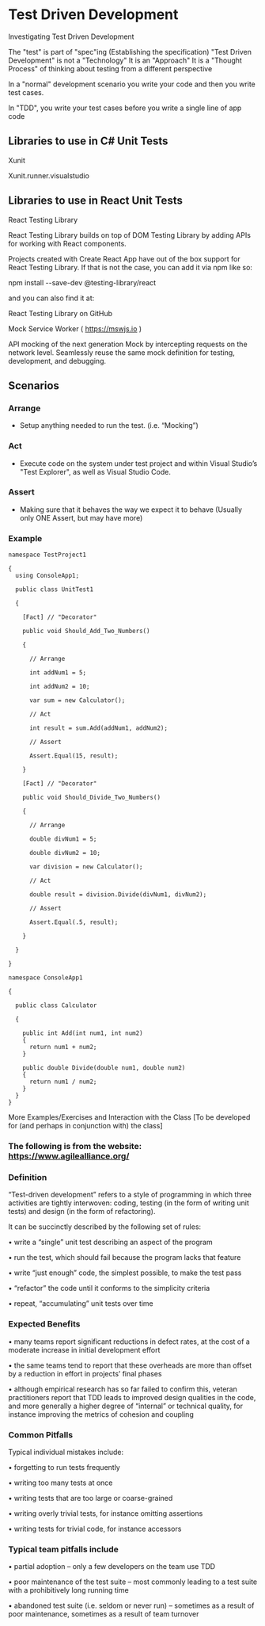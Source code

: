 # Test Driven Development

Investigating Test Driven Development

The "test" is part of "spec"ing (Establishing the specification)
"Test Driven Development" is not a "Technology"
It is an "Approach"
It is a "Thought Process" of thinking about testing from a different perspective

In a "normal" development scenario you write your code and then you write test cases.

In "TDD", you write your test cases before you write a single line of app code

## Libraries to use in C# Unit Tests

Xunit

Xunit.runner.visualstudio

## Libraries to use in React Unit Tests

React Testing Library

React Testing Library builds on top of DOM Testing Library by adding APIs for working with React components.

Projects created with Create React App have out of the box support for React Testing Library. If that is not the case, you can add it via npm like so:

npm install --save-dev @testing-library/react

and you can also find it at:

React Testing Library on GitHub

Mock Service Worker
( <https://mswjs.io> )

API mocking of the next generation
Mock by intercepting requests on the network level. Seamlessly reuse the same mock definition for testing, development, and debugging.

## Scenarios

### Arrange

- Setup anything needed to run the test.
(i.e. “Mocking”)

### Act

- Execute code on the system under test project and within Visual Studio’s "Test Explorer",
as well as Visual Studio Code.

### Assert

- Making sure that it behaves the way we expect it to behave
(Usually only ONE Assert, but may have more)

### Example

    namespace TestProject1

    {
      using ConsoleApp1;

      public class UnitTest1

      {

        [Fact] // "Decorator"

        public void Should_Add_Two_Numbers()

        {

          // Arrange

          int addNum1 = 5;

          int addNum2 = 10;

          var sum = new Calculator();

          // Act

          int result = sum.Add(addNum1, addNum2);

          // Assert

          Assert.Equal(15, result);

        }

        [Fact] // "Decorator"

        public void Should_Divide_Two_Numbers()

        {

          // Arrange

          double divNum1 = 5;

          double divNum2 = 10;

          var division = new Calculator();

          // Act

          double result = division.Divide(divNum1, divNum2);

          // Assert

          Assert.Equal(.5, result);

        }

      }

    }

    namespace ConsoleApp1

    {

      public class Calculator

      {

        public int Add(int num1, int num2)
        {
          return num1 + num2;
        }

        public double Divide(double num1, double num2)
        {
          return num1 / num2;
        }
      }
    }

More Examples/Exercises and Interaction with the Class
[To be developed for (and perhaps in conjunction with) the class]

### The following is from the website: <https://www.agilealliance.org/>

### Definition

“Test-driven development” refers to a style of programming in which three activities are tightly interwoven: coding, testing (in the form of writing unit tests) and design (in the form of refactoring).

It can be succinctly described by the following set of rules:

• write a “single” unit test describing an aspect of the program

• run the test, which should fail because the program lacks that feature

• write “just enough” code, the simplest possible, to make the test pass

• “refactor” the code until it conforms to the simplicity criteria

• repeat, “accumulating” unit tests over time

### Expected Benefits

• many teams report significant reductions in defect rates, at the cost of a moderate increase in initial development effort

• the same teams tend to report that these overheads are more than offset by a reduction in effort in projects’ final phases

• although empirical research has so far failed to confirm this, veteran practitioners report that TDD leads to improved design qualities in the code, and more generally a higher degree of “internal” or technical quality, for instance improving the metrics of cohesion and coupling

### Common Pitfalls

Typical individual mistakes include:

• forgetting to run tests frequently

• writing too many tests at once

• writing tests that are too large or coarse-grained

• writing overly trivial tests, for instance omitting assertions

• writing tests for trivial code, for instance accessors

### Typical team pitfalls include

• partial adoption – only a few developers on the team use TDD

• poor maintenance of the test suite – most commonly leading to a test suite with a prohibitively long running time

• abandoned test suite (i.e. seldom or never run) – sometimes as a result of poor maintenance, sometimes as a result of team turnover
